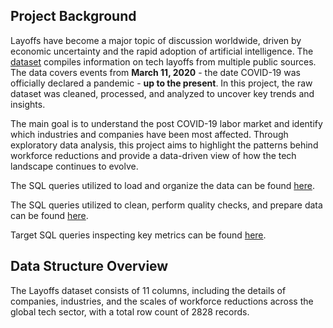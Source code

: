 ## Project Background
Layoffs have become a major topic of discussion worldwide, driven by economic uncertainty and the rapid adoption of artificial intelligence. The [dataset](https://www.kaggle.com/datasets/swaptr/layoffs-2022) compiles information on tech layoffs from multiple public sources. The data covers events from **March 11, 2020** - the date COVID-19 was officially declared a pandemic - **up to the present**. In this project, the raw dataset was cleaned, processed, and analyzed to uncover key trends and insights.

The main goal is to understand the post COVID-19 labor market and identify which industries and companies have been most affected. Through exploratory data analysis, this project aims to highlight the patterns behind workforce reductions and provide a data-driven view of how the tech landscape continues to evolve.

The SQL queries utilized to load and organize the data can be found [here](https://github.com/hna778/SQL-Porfoio/blob/main/Layoffs/layoffs_Loading.sql).

The SQL queries utilized to clean, perform quality checks, and prepare data can be found [here](https://github.com/hna778/SQL-Porfoio/blob/main/Layoffs/layoffs_DataCleaning.sql).

Target SQL queries inspecting key metrics can be found [here](https://github.com/hna778/SQL-Porfoio/blob/main/Layoffs/layofss_EDA.sql).

## Data Structure Overview
The Layoffs dataset consists of 11 columns, including the details of companies, industries, and the scales of workforce reductions across the global tech sector, with a total row count of 2828 records.

